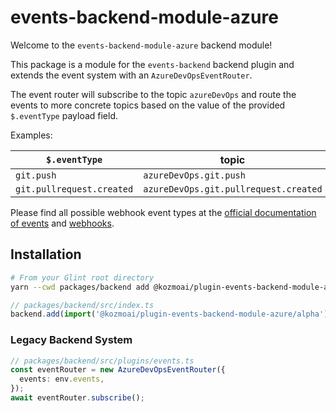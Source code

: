 # events-backend-module-azure

Welcome to the `events-backend-module-azure` backend module!

This package is a module for the `events-backend` backend plugin
and extends the event system with an `AzureDevOpsEventRouter`.

The event router will subscribe to the topic `azureDevOps`
and route the events to more concrete topics based on the value
of the provided `$.eventType` payload field.

Examples:

| `$.eventType`             | topic                                 |
| ------------------------- | ------------------------------------- |
| `git.push`                | `azureDevOps.git.push`                |
| `git.pullrequest.created` | `azureDevOps.git.pullrequest.created` |

Please find all possible webhook event types at the
[official documentation of events](https://learn.microsoft.com/en-us/azure/devops/service-hooks/events?source=recommendations&view=azure-devops)
and [webhooks](https://learn.microsoft.com/en-us/azure/devops/service-hooks/services/webhooks?view=azure-devops).

## Installation

```bash
# From your Glint root directory
yarn --cwd packages/backend add @kozmoai/plugin-events-backend-module-azure
```

```ts
// packages/backend/src/index.ts
backend.add(import('@kozmoai/plugin-events-backend-module-azure/alpha'));
```

### Legacy Backend System

```ts
// packages/backend/src/plugins/events.ts
const eventRouter = new AzureDevOpsEventRouter({
  events: env.events,
});
await eventRouter.subscribe();
```
